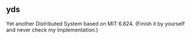 yds
--
Yet another Distributed System based on MIT 6.824. (Finish it by yourself and never check my implementation.)